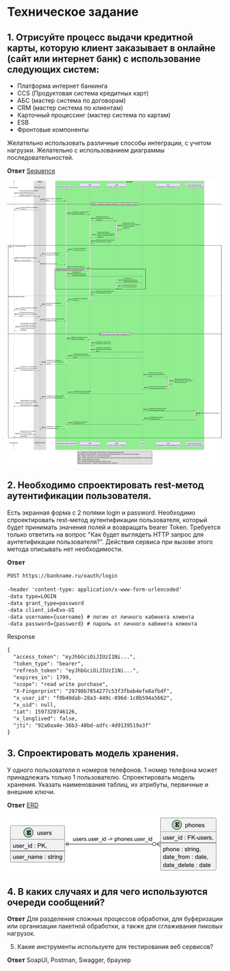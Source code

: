 # Техническое задание
## 1. Отрисуйте процесс выдачи кредитной карты, которую клиент заказывает в онлайне (сайт или интернет банк) с использование следующих систем:

-  Платформа интернет банкинга
-  CCS (Продуктовая система кредитных карт)
-  АБС (мастер система по договорам)
-  CRM (мастер система по клиентам)
-  Карточный процессинг (мастер система по картам) 
-  ESB 
-  Фронтовые компоненты

Желательно использовать различные способы интеграции, с учетом нагрузки. Желательно с использованием диаграммы последовательностей.

**Ответ**
[Sequence](Sequence_Credit_card.puml)

![Sequence](Sequence_Credit_card.png)

## 2. Необходимо спроектировать rest-метод аутентификации пользователя.

Есть экранная форма с 2 полями login и password. Необходимо спроектировать rest-метод аутентификации пользователя, который будет принимать значения полей и возвращать bearer Token. Требуется только ответить на вопрос "Как будет выглядеть HTTP запрос для аунтетификации пользователя?". Действия сервиса при вызове этого метода описывать нет необходимости.

**Ответ**

````
POST https://bankname.ru/oauth/login

-header 'content-type: application/x-www-form-urlencoded'
-data type=LOGIN
-data grant_type=password
-data client_id=Evo-UI
-data username={username} # логин от личного кабинета клиента
-data password={password} # пароль от личного кабинета клиента
````

Response

````
{
  "access_token": "eyJhbGciOiJIUzI1Ni...",
  "token_type": "bearer",
  "refresh_token": "eyJhbGciOiJIUzI1Ni...",
  "expires_in": 1799,
  "scope": "read write purchase",
  "X-Fingerprint": "29798b7854277c53f3fbab4efe8afbdf",
  "x_user_id": "f0b40dab-28a3-449c-896d-1c8b594a5662",
  "x_uid": null,
  "iat": 1597320746126,
  "x_longlived": false,
  "jti": "92a0aa4e-36b3-48bd-adfc-4d9139519a3f"
}
````

## 3. Спроектировать модель хранения.

У одного пользователя n номеров телефонов. 1 номер телефона может принадлежать только 1 пользователю. Спроектировать модель хранения. Указать наименования таблиц, их атрибуты, первичные и внешние ключи.

**Ответ**
[ERD](ERD.Phone.puml)

![ERD](ERD_Phone.png)

## 4. В каких случаях и для чего используются очереди сообщений?

**Ответ**
Для разделения сложных процессов обработки, для буферизации или организации пакетной обработки, а также для сглаживания пиковых нагрузок.

5. Какие инструменты используете для тестирования веб сервисов?

**Ответ**
SoapUI, Postman, Swagger, браузер